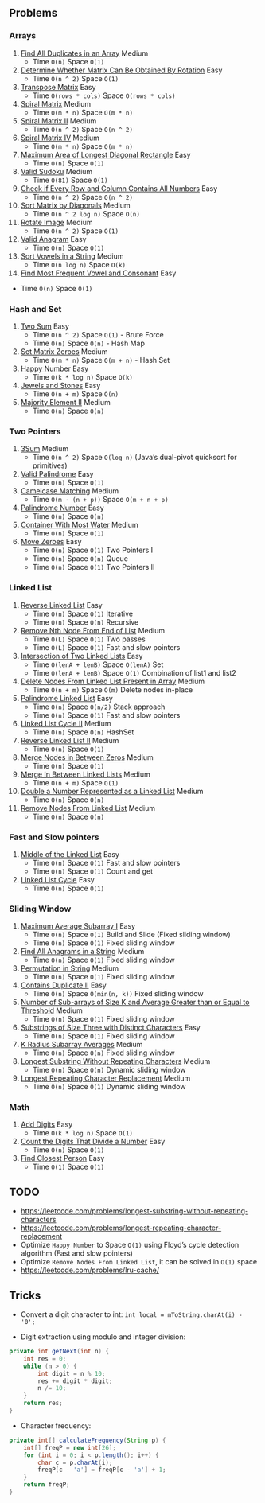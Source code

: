 ## Problems

### Arrays

1. [Find All Duplicates in an Array](https://leetcode.com/problems/find-all-duplicates-in-an-array) Medium
   - Time `O(n)` Space `O(1)`
2. [Determine Whether Matrix Can Be Obtained By Rotation](https://leetcode.com/problems/determine-whether-matrix-can-be-obtained-by-rotation) Easy
   - Time `O(n ^ 2)` Space `O(1)`
3. [Transpose Matrix](https://leetcode.com/problems/transpose-matrix) Easy
   - Time `O(rows * cols)` Space `O(rows * cols)`
4. [Spiral Matrix](https://leetcode.com/problems/spiral-matrix) Medium
   - Time `O(m * n)` Space `O(m * n)`
5. [Spiral Matrix II](https://leetcode.com/problems/spiral-matrix-ii) Medium
   - Time `O(n ^ 2)` Space `O(n ^ 2)`
6. [Spiral Matrix IV](https://leetcode.com/problems/spiral-matrix-iv) Medium
   - Time `O(m * n)` Space `O(m * n)`
7. [Maximum Area of Longest Diagonal Rectangle](https://leetcode.com/problems/maximum-area-of-longest-diagonal-rectangle) Easy
   - Time `O(n)` Space `O(1)`
8. [Valid Sudoku](https://leetcode.com/problems/valid-sudoku) Medium
   - Time `O(81)` Space `O(1)`
9. [Check if Every Row and Column Contains All Numbers](https://leetcode.com/problems/check-if-every-row-and-column-contains-all-numbers) Easy
   - Time `O(n ^ 2)` Space `O(n ^ 2)`
10. [Sort Matrix by Diagonals](https://leetcode.com/problems/sort-matrix-by-diagonals) Medium
    - Time `O(n ^ 2 log n)` Space `O(n)`
11. [Rotate Image](https://leetcode.com/problems/rotate-image) Medium
    - Time `O(n ^ 2)` Space `O(1)`
12. [Valid Anagram](https://leetcode.com/problems/valid-anagram) Easy
    - Time `O(n)` Space `O(1)`
13. [Sort Vowels in a String](https://leetcode.com/problems/sort-vowels-in-a-string) Medium
    - Time `O(n log n)` Space `O(k)`
14. [Find Most Frequent Vowel and Consonant](https://leetcode.com/problems/find-most-frequent-vowel-and-consonant) Easy
   - Time `O(n)` Space `O(1)`

### Hash and Set

1. [Two Sum](https://leetcode.com/problems/two-sum) Easy
   - Time `O(n ^ 2)` Space `O(1)` - Brute Force
   - Time `O(n)` Space `O(n)` - Hash Map
2. [Set Matrix Zeroes](https://leetcode.com/problems/set-matrix-zeroes) Medium
   - Time `O(m * n)` Space `O(m + n)` - Hash Set
3. [Happy Number](https://leetcode.com/problems/happy-number) Easy
   - Time `O(k * log n)` Space `O(k)`
4. [Jewels and Stones](https://leetcode.com/problems/jewels-and-stones) Easy
   - Time `O(n + m)` Space `O(n)`
5. [Majority Element II](https://leetcode.com/problems/majority-element-ii) Medium
   - Time `O(n)` Space `O(n)`

### Two Pointers

1. [3Sum](https://leetcode.com/problems/3sum) Medium
   - Time `O(n ^ 2)` Space `O(log n)` (Java’s dual-pivot quicksort for primitives)
2. [Valid Palindrome](https://leetcode.com/problems/valid-palindrome) Easy
   - Time `O(n)` Space `O(1)`
3. [Camelcase Matching](https://leetcode.com/problems/camelcase-matching) Medium
   - Time `O(m · (n + p))` Space `O(m + n + p)`
4. [Palindrome Number](https://leetcode.com/problems/palindrome-number) Easy
   - Time `O(n)` Space `O(n)`
5. [Container With Most Water](https://leetcode.com/problems/container-with-most-water) Medium
   - Time `O(n)` Space `O(1)`
6. [Move Zeroes](https://leetcode.com/problems/move-zeroes) Easy
   - Time `O(n)` Space `O(1)` Two Pointers I
   - Time `O(n)` Space `O(n)` Queue
   - Time `O(n)` Space `O(1)` Two Pointers II

### Linked List

1. [Reverse Linked List](https://leetcode.com/problems/reverse-linked-list) Easy
   - Time `O(n)` Space `O(1)` Iterative
   - Time `O(n)` Space `O(n)` Recursive
2. [Remove Nth Node From End of List](https://leetcode.com/problems/remove-nth-node-from-end-of-list) Medium
   - Time `O(L)` Space `O(1)` Two passes
   - Time `O(L)` Space `O(1)` Fast and slow pointers
3. [Intersection of Two Linked Lists](https://leetcode.com/problems/intersection-of-two-linked-lists) Easy
   - Time `O(lenA + lenB)` Space `O(lenA)` Set
   - Time `O(lenA + lenB)` Space `O(1)` Combination of list1 and list2
4. [Delete Nodes From Linked List Present in Array](https://leetcode.com/problems/delete-nodes-from-linked-list-present-in-array) Medium
   - Time `O(n + m)` Space `O(m)` Delete nodes in-place
5. [Palindrome Linked List](https://leetcode.com/problems/palindrome-linked-list) Easy 
   - Time `O(n)` Space `O(n/2)` Stack approach
   - Time `O(n)` Space `O(1)` Fast and slow pointers
6. [Linked List Cycle II](https://leetcode.com/problems/linked-list-cycle-ii) Medium
   - Time `O(n)` Space `O(n)` HashSet
7. [Reverse Linked List II](https://leetcode.com/problems/reverse-linked-list-ii) Medium
   - Time `O(n)` Space `O(1)`
8. [Merge Nodes in Between Zeros](https://leetcode.com/problems/merge-nodes-in-between-zeros) Medium
   - Time `O(n)` Space `O(1)`
9. [Merge In Between Linked Lists](https://leetcode.com/problems/merge-in-between-linked-lists) Medium
   - Time `O(n + m)` Space `O(1)`
10. [Double a Number Represented as a Linked List](https://leetcode.com/problems/double-a-number-represented-as-a-linked-list) Medium
    - Time `O(n)` Space `O(n)`
11. [Remove Nodes From Linked List](https://leetcode.com/problems/remove-nodes-from-linked-list) Medium
    - Time `O(n)` Space `O(n)`

### Fast and Slow pointers

1. [Middle of the Linked List](https://leetcode.com/problems/middle-of-the-linked-list) Easy
   - Time `O(n)` Space `O(1)` Fast and slow pointers
   - Time `O(n)` Space `O(1)` Count and get
2. [Linked List Cycle](https://leetcode.com/problems/linked-list-cycle) Easy
   - Time `O(n)` Space `O(1)`

### Sliding Window

1. [Maximum Average Subarray I](https://leetcode.com/problems/maximum-average-subarray-i) Easy
   - Time `O(n)` Space `O(1)` Build and Slide (Fixed sliding window)
   - Time `O(n)` Space `O(1)` Fixed sliding window
2. [Find All Anagrams in a String](https://leetcode.com/problems/find-all-anagrams-in-a-string) Medium
   - Time `O(n)` Space `O(1)` Fixed sliding window
3. [Permutation in String](https://leetcode.com/problems/permutation-in-string) Medium
   - Time `O(n)` Space `O(1)` Fixed sliding window
4. [Contains Duplicate II](https://leetcode.com/problems/contains-duplicate-ii) Easy
   - Time `O(n)` Space `O(min(n, k))` Fixed sliding window
5. [Number of Sub-arrays of Size K and Average Greater than or Equal to Threshold](https://leetcode.com/problems/number-of-sub-arrays-of-size-k-and-average-greater-than-or-equal-to-threshold) Medium
   - Time `O(n)` Space `O(1)` Fixed sliding window
6. [Substrings of Size Three with Distinct Characters](https://leetcode.com/problems/substrings-of-size-three-with-distinct-characters) Easy
   - Time `O(n)` Space `O(1)` Fixed sliding window
7. [K Radius Subarray Averages](https://leetcode.com/problems/k-radius-subarray-averages) Medium
   - Time `O(n)` Space `O(n)` Fixed sliding window
8. [Longest Substring Without Repeating Characters](https://leetcode.com/problems/longest-substring-without-repeating-characters) Medium
   - Time `O(n)` Space `O(n)` Dynamic sliding window
9. [Longest Repeating Character Replacement](https://leetcode.com/problems/longest-repeating-character-replacement) Medium
   - Time `O(n)` Space `O(1)` Dynamic sliding window

### Math

1. [Add Digits](https://leetcode.com/problems/add-digits) Easy
   - Time `O(k * log n)` Space `O(1)`
2. [Count the Digits That Divide a Number](https://leetcode.com/problems/count-the-digits-that-divide-a-number) Easy
   - Time `O(n)` Space `O(1)`
3. [Find Closest Person](https://leetcode.com/problems/find-closest-person) Easy
   - Time `O(1)` Space `O(1)`

## TODO

- https://leetcode.com/problems/longest-substring-without-repeating-characters
- https://leetcode.com/problems/longest-repeating-character-replacement
- Optimize `Happy Number` to Space `O(1)` using Floyd’s cycle detection algorithm (Fast and slow pointers)
- Optimize `Remove Nodes From Linked List`, it can be solved in `O(1)` space
- https://leetcode.com/problems/lru-cache/

## Tricks

- Convert a digit character to int: `int local = mToString.charAt(i) - '0';`

- Digit extraction using modulo and integer division:

```java
private int getNext(int n) {
    int res = 0;
    while (n > 0) {
        int digit = n % 10;
        res += digit * digit;
        n /= 10;
    }
    return res;
}
`````
- Character frequency:

```java
private int[] calculateFrequency(String p) {
    int[] freqP = new int[26];
    for (int i = 0; i < p.length(); i++) {
        char c = p.charAt(i);
        freqP[c - 'a'] = freqP[c - 'a'] + 1;
    }
    return freqP;
}
`````